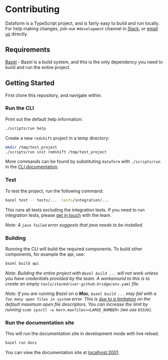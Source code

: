 # Contributing

Dataform is a TypeScript project, and is fairly easy to build and run locally.
For help making changes, join our `#development` channel in [Slack](https://slack.dataform.co), or [email us](mailto:opensource@dataform.co) directly.

## Requirements

[Bazel](https://bazel.build) - Bazel is a build system, and this is the only dependency you need to build and run the entire project.

## Getting Started

First clone this repository, and navigate within.

### Run the CLI

Print out the default help information:

```bash
./scripts/run help
```

Create a new `redshift` project in a temp directory:

```bash
mkdir /tmp/test_project
./scripts/run init redshift /tmp/test_project
```

More commands can be found by substituting `dataform` with `./scripts/run` in the [CLI documentation](https://docs.dataform.co/guides/command-line-interface).

### Test

To test the project, run the following command:

```bash
bazel test -- tests/... -tests/integration/...
```

This runs all tests excluding the integration tests. If you need to run integration tests, please [get in touch](mailto:opensource@dataform.co) with the team.

_Note: A `java failed` error suggests that java needs to be installed._

### Building

Running the CLI will build the required components. To build other components, for example the api, use:

```bash
bazel build api
```

_Note: Building the entire project with `Bazel build ...` will not work unless you have credentials provided by the team. A workaround to this is to create an empty `tools/stackdriver-github-bridge/env.yaml` file._

_Note: If you are running Bazel on a **Mac**, `bazel build ...` may fail with a `Too many open files in system` error. This is [due to a limitation](https://github.com/angular/angular-bazel-example/issues/178) on the default maximum open file descriptors. You can increase the limit by running `sudo sysctl -w kern.maxfiles=<LARGE_NUMBER>` (we use `65536`)._

### Run the documentation site

This will run the documentation site in development mode with live reload.

```bash
bazel run docs
```

You can view the documentation site at [localhost:3001](http://localhost:3001).
